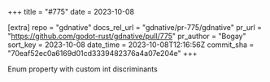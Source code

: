 +++
title = "#775"
date = 2023-10-08

[extra]
repo = "gdnative"
docs_rel_url = "gdnative/pr-775/gdnative"
pr_url = "https://github.com/godot-rust/gdnative/pull/775"
pr_author = "Bogay"
sort_key = 2023-10-08
date_time = 2023-10-08T12:16:56Z
commit_sha = "70eaf52ec0a6169d01cd3339482376a4a07e204e"
+++

Enum property with custom int discriminants
